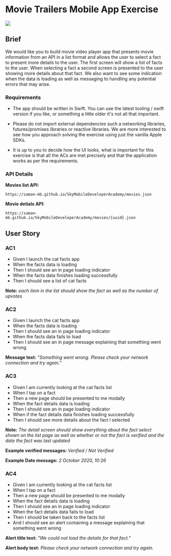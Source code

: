 
# Movie Trailers Mobile App Exercise

![](https://www.latestfreestuff.co.uk/wp-content/uploads/2017/04/Free-Sky-Movie-Worth-£13.99.png)

## Brief

We would like you to build movie video player app that presents movie information from an API in a list format and allows the user to select a fact to present more details to the user. The first screen will show a list of facts to the user. When selecting a fact a second screen is presented to the user showing more details about that fact. We also want to see some indication when the data is loading as well as messaging to handling any potential errors that may arise.

### Requirements

- The app should be written in Swift. You can use the latest tooling / swift version if you like, or something a little older it's not all that important.

- Please do not import external dependencies such a networking libraries, futures/promises libraries or reactive libraries. We are more interested to see how you approach solving the exercise using just the vanilla Apple SDKs.

- It is up to you to decide how the UI looks, what is important for this exercise is that all the ACs are met precisely and that the application works as per the requirements.


### API Details

**Movies list API:**

`https://saman-mb.github.io/SkyMobileDeveloperAcademy/movies.json`

**Movie detials API:**

`https://saman-mb.github.io/SkyMobileDeveloperAcademy/movies/{uuid}.json`

<div style="page-break-after: always;"></div>

## User Story

### AC1
- Given I launch the cat facts app
- When the facts data is loading
- Then I should see an in page loading indicator
- When the facts data finishes loading successfully
- Then I should see a list of cat facts

**Note:** *each item in the list should show the fact as well as the number of upvotes*

### AC2
- Given I launch the cat facts app
- When the facts data is loading
- Then I should see an in page loading indicator
- When the facts data fails to load
- Then I should see an in page message explaining that something went wrong

**Message text:** *"Something went wrong. Please check your network connection and try again."*

### AC3
- Given I am currently looking at the cat facts list
- When I tap on a fact
- Then a new page should be presented to me modally
- When the fact details data is loading
- Then I should see an in page loading indicator
- When if the fact details data finishes loading successfully
- Then I should see more details about the fact I selected

**Note:** *The detail screen should show everything about the fact select shown on the list page as well as whether or not the fact is verified and the date the fact was last updated*

**Example verified messages:** *Verified / Not Verified*

**Example Date message:** *2 October 2020, 10:26*

<div style="page-break-after: always;"></div>

### AC4
- Given I am currently looking at the cat facts list
- When I tap on a fact
- Then a new page should be presented to me modally
- When the fact details data is loading
- Then I should see an in page loading indicator
- When the fact details data fails to load
- Then I should be taken back to the facts list
- And I should see an alert containing a message explaining that something went wrong

**Alert title text:** *"We could not load the details for that fact."*

**Alert body text:** *Please check your network connection and try again.*
